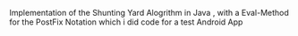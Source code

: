 Implementation of the Shunting Yard Alogrithm in Java , with a Eval-Method for the PostFix Notation which i did code for a test Android App  

